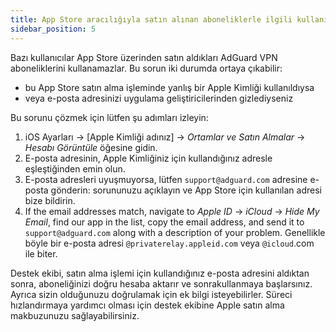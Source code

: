 ```yaml
---
title: App Store aracılığıyla satın alınan aboneliklerle ilgili kullanım sorunları
sidebar_position: 5
---
```


Bazı kullanıcılar App Store üzerinden satın aldıkları AdGuard VPN aboneliklerini kullanamazlar. Bu sorun iki durumda ortaya çıkabilir:

- bu App Store satın alma işleminde yanlış bir Apple Kimliği kullanıldıysa
- veya e-posta adresinizi uygulama geliştiricilerinden gizlediyseniz

Bu sorunu çözmek için lütfen şu adımları izleyin:

1. iOS Ayarları → [Apple Kimliği adınız] → *Ortamlar ve Satın Almalar* → *Hesabı Görüntüle* öğesine gidin.
1. E-posta adresinin, Apple Kimliğiniz için kullandığınız adresle eşleştiğinden emin olun.
1. E-posta adresleri uyuşmuyorsa, lütfen `support@adguard.com` adresine e-posta gönderin: sorununuzu açıklayın ve App Store için kullanılan adresi bize bildirin.
1. If the email addresses match, navigate to *Apple ID* → *iCloud* → *Hide My Email*, find our app in the list, copy the email address, and send it to `support@adguard.com` along with a description of your problem. Genellikle böyle bir e-posta adresi `@privaterelay.appleid.com` veya `@icloud`.com ile biter.

Destek ekibi, satın alma işlemi için kullandığınız e-posta adresini aldıktan sonra, aboneliğinizi doğru hesaba aktarır ve sonrakullanmaya başlarsınız. Ayrıca sizin olduğunuzu doğrulamak için ek bilgi isteyebilirler. Süreci hızlandırmaya yardımcı olması için destek ekibine Apple satın alma makbuzunuzu sağlayabilirsiniz.
